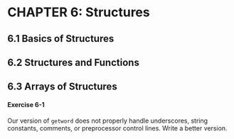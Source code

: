 # CHAPTER 6: Structures

## 6.1 Basics of Structures

## 6.2 Structures and Functions

## 6.3 Arrays of Structures

#### Exercise 6-1

Our version of `getword` does not properly handle underscores, string constants, comments, or preprocessor control lines. Write a better version.
